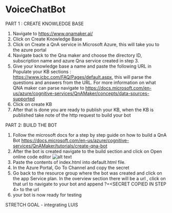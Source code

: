 # VoiceChatBot

PART 1 : CREATE KNOWLEDGE BASE
1) Navigate to https://www.qnamaker.ai/
2) Click on Create Knowledge Base
3) Click on Create a QnA service in Microsoft Azure, this will take you to the azure portal
4) Navigate back to the Qna maker and choose the directory ID, subscription name and azure Qna service created in step 3. 
5) Give your knowledge base a name and paste the following URL in Populate your KB sections : https://www.icbc.com/FAQ/Pages/default.aspx, this will parse the questions and answers
from the URL. For more information on what QNA maker can parse navigate to https://docs.microsoft.com/en-us/azure/cognitive-services/QnAMaker/concepts/data-sources-supported
6) Click on create KB 
7) After that is done you are ready to publish your KB, when the KB is published take note of the http request to build your bot

PART 2: BUILD THE BOT
1) Follow the microsoft docs for a step by step guide on how to build a QnA Bot https://docs.microsoft.com/en-us/azure/cognitive-services/QnAMaker/tutorials/create-qna-bot
2) After the bot is created navigate to the build section and click on Open online code editor
![alt text](https://icbclogo.blob.core.windows.net/icbc/portalCodeScreenshot.jpg)
3) Paste the contents of index.html into default.html file. 
4) In the Azure Portal, Go To Channel and copy the secret 
5) Go back to the resource group where the bot was created and click on the app Service plan. In the overview section there will be a url , click on that url to navigate to your bot and append ?=<SECRET COPIED IN STEP 4> to the url 
6) your bot is now ready for testing

STRETCH GOAL - integrating LUIS
